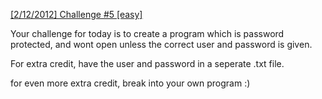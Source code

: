 [[2/12/2012] Challenge #5 [easy]](http://www.reddit.com/r/dailyprogrammer/comments/pnhyn/2122012_challenge_5_easy/)

Your challenge for today is to create a program which is password protected, and wont open unless the correct user and password is given. 

For extra credit, have the user and password in a seperate .txt file.

for even more extra credit, break into your own program :)
